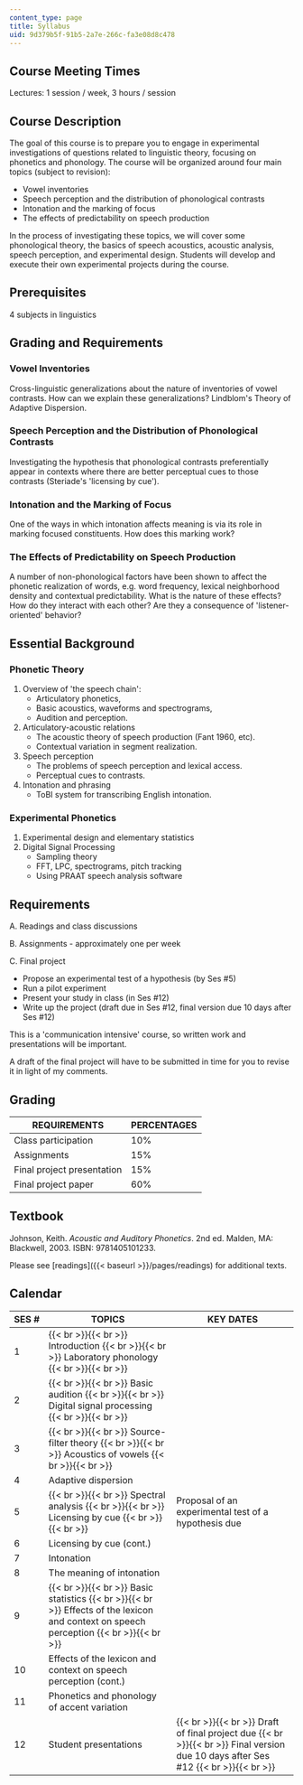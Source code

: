 ```yaml
---
content_type: page
title: Syllabus
uid: 9d379b5f-91b5-2a7e-266c-fa3e08d8c478
---
```


Course Meeting Times
--------------------

Lectures: 1 session / week, 3 hours / session

Course Description
------------------

The goal of this course is to prepare you to engage in experimental investigations of questions related to linguistic theory, focusing on phonetics and phonology. The course will be organized around four main topics (subject to revision):

*   Vowel inventories
*   Speech perception and the distribution of phonological contrasts
*   Intonation and the marking of focus
*   The effects of predictability on speech production

In the process of investigating these topics, we will cover some phonological theory, the basics of speech acoustics, acoustic analysis, speech perception, and experimental design. Students will develop and execute their own experimental projects during the course.

Prerequisites
-------------

4 subjects in linguistics

Grading and Requirements
------------------------

### Vowel Inventories

Cross-linguistic generalizations about the nature of inventories of vowel contrasts. How can we explain these generalizations? Lindblom's Theory of Adaptive Dispersion.

### Speech Perception and the Distribution of Phonological Contrasts

Investigating the hypothesis that phonological contrasts preferentially appear in contexts where there are better perceptual cues to those contrasts (Steriade's 'licensing by cue').

### Intonation and the Marking of Focus

One of the ways in which intonation affects meaning is via its role in marking focused constituents. How does this marking work?

### The Effects of Predictability on Speech Production

A number of non-phonological factors have been shown to affect the phonetic realization of words, e.g. word frequency, lexical neighborhood density and contextual predictability. What is the nature of these effects? How do they interact with each other? Are they a consequence of 'listener-oriented' behavior?

Essential Background
--------------------

### Phonetic Theory

1.  Overview of 'the speech chain':
    *   Articulatory phonetics,
    *   Basic acoustics, waveforms and spectrograms,
    *   Audition and perception.
2.  Articulatory-acoustic relations
    *   The acoustic theory of speech production (Fant 1960, etc).
    *   Contextual variation in segment realization.
3.  Speech perception
    *   The problems of speech perception and lexical access.
    *   Perceptual cues to contrasts.
4.  Intonation and phrasing
    *   ToBI system for transcribing English intonation.

### Experimental Phonetics

1.  Experimental design and elementary statistics
2.  Digital Signal Processing
    *   Sampling theory
    *   FFT, LPC, spectrograms, pitch tracking
    *   Using PRAAT speech analysis software

Requirements
------------

A. Readings and class discussions

B. Assignments - approximately one per week

C. Final project

*   Propose an experimental test of a hypothesis (by Ses #5)
*   Run a pilot experiment
*   Present your study in class (in Ses #12)
*   Write up the project (draft due in Ses #12, final version due 10 days after Ses #12)

This is a 'communication intensive' course, so written work and presentations will be important.

A draft of the final project will have to be submitted in time for you to revise it in light of my comments.

Grading
-------

| REQUIREMENTS | PERCENTAGES |
| --- | --- |
| Class participation | 10% |
| Assignments | 15% |
| Final project presentation | 15% |
| Final project paper | 60% 

Textbook
--------

Johnson, Keith. _Acoustic and Auditory Phonetics_. 2nd ed. Malden, MA: Blackwell, 2003. ISBN: 9781405101233.

Please see [readings]({{< baseurl >}}/pages/readings) for additional texts.

Calendar
--------

| SES # | TOPICS | KEY DATES |
| --- | --- | --- |
| 1 |  {{< br >}}{{< br >}} Introduction {{< br >}}{{< br >}} Laboratory phonology {{< br >}}{{< br >}}  | &nbsp; |
| 2 |  {{< br >}}{{< br >}} Basic audition {{< br >}}{{< br >}} Digital signal processing {{< br >}}{{< br >}}  | &nbsp; |
| 3 |  {{< br >}}{{< br >}} Source-filter theory {{< br >}}{{< br >}} Acoustics of vowels {{< br >}}{{< br >}}  | &nbsp; |
| 4 | Adaptive dispersion | &nbsp; |
| 5 |  {{< br >}}{{< br >}} Spectral analysis {{< br >}}{{< br >}} Licensing by cue {{< br >}}{{< br >}}  | Proposal of an experimental test of a hypothesis due |
| 6 | Licensing by cue (cont.) | &nbsp; |
| 7 | Intonation | &nbsp; |
| 8 | The meaning of intonation | &nbsp; |
| 9 |  {{< br >}}{{< br >}} Basic statistics {{< br >}}{{< br >}} Effects of the lexicon and context on speech perception {{< br >}}{{< br >}}  | &nbsp; |
| 10 | Effects of the lexicon and context on speech perception (cont.) | &nbsp; |
| 11 | Phonetics and phonology of accent variation | &nbsp; |
| 12 | Student presentations |  {{< br >}}{{< br >}} Draft of final project due {{< br >}}{{< br >}} Final version due 10 days after Ses #12 {{< br >}}{{< br >}}